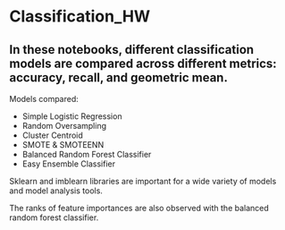 # Classification_HW

## In these notebooks, different classification models are compared across different metrics: accuracy, recall, and geometric mean. 

Models compared:
 - Simple Logistic Regression
 - Random Oversampling
 - Cluster Centroid
 - SMOTE & SMOTEENN
 - Balanced Random Forest Classifier
 - Easy Ensemble Classifier
 
Sklearn and imblearn libraries are important for a wide variety of models and model analysis tools.

The ranks of feature importances are also observed with the balanced random forest classifier. 